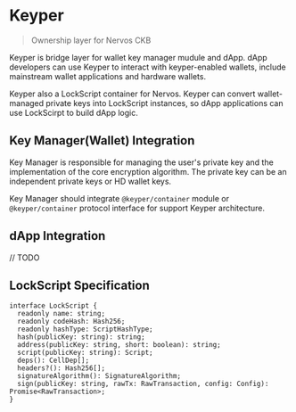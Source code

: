 Keyper
======

> Ownership layer for Nervos CKB

Keyper is bridge layer for wallet key manager mudule and dApp. dApp developers can use Keyper to interact with keyper-enabled wallets, include mainstream wallet applications and hardware wallets.

Keyper also a LockScript container for Nervos. Keyper can convert wallet-managed private keys into LockScript instances, so dApp applications can use LockScirpt to build dApp logic.

## Key Manager(Wallet) Integration

Key Manager is responsible for managing the user's private key and the implementation of the core encryption algorithm. The private key can be an independent private keys or HD wallet keys.

Key Manager should integrate `@keyper/container` module or `@keyper/container` protocol interface for support Keyper architecture.

## dApp Integration

// TODO

## LockScript Specification

```
interface LockScript {
  readonly name: string;
  readonly codeHash: Hash256;
  readonly hashType: ScriptHashType;
  hash(publicKey: string): string;
  address(publicKey: string, short: boolean): string;
  script(publicKey: string): Script;
  deps(): CellDep[];
  headers?(): Hash256[];
  signatureAlgorithm(): SignatureAlgorithm;
  sign(publicKey: string, rawTx: RawTransaction, config: Config): Promise<RawTransaction>;
}
```
